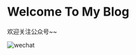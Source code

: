 # Welcome To My Blog

欢迎关注公众号~~

![wechat](https://raw.githubusercontent.com/RickyWei/blog/img/img/wechat.jpg)
